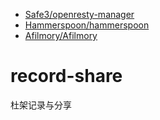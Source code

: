 - [Safe3/openresty-manager](https://github.com/Safe3/openresty-manager)
- [Hammerspoon/hammerspoon](https://github.com/Hammerspoon/hammerspoon)
- [Afilmory/Afilmory](https://github.com/Afilmory/Afilmory)

# record-share
杜架记录与分享
